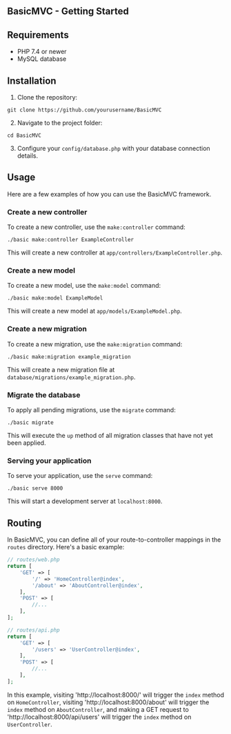 ## BasicMVC - Getting Started

## Requirements
- PHP 7.4 or newer
- MySQL database

## Installation
1. Clone the repository:
```
git clone https://github.com/yourusername/BasicMVC
```

2. Navigate to the project folder:
```
cd BasicMVC
```

3. Configure your `config/database.php` with your database connection details.

## Usage
Here are a few examples of how you can use the BasicMVC framework.

### Create a new controller
To create a new controller, use the `make:controller` command:
```
./basic make:controller ExampleController
```
This will create a new controller at `app/controllers/ExampleController.php`.

### Create a new model
To create a new model, use the `make:model` command:
```
./basic make:model ExampleModel
```
This will create a new model at `app/models/ExampleModel.php`.

### Create a new migration
To create a new migration, use the `make:migration` command:
```
./basic make:migration example_migration
```
This will create a new migration file at `database/migrations/example_migration.php`.

### Migrate the database
To apply all pending migrations, use the `migrate` command:
```
./basic migrate
```
This will execute the `up` method of all migration classes that have not yet been applied.

### Serving your application
To serve your application, use the `serve` command:
```
./basic serve 8000
```
This will start a development server at `localhost:8000`.

## Routing
In BasicMVC, you can define all of your route-to-controller mappings in the `routes` directory. Here's a basic example:

```php
// routes/web.php
return [
    'GET' => [
        '/' => 'HomeController@index',
        '/about' => 'AboutController@index',
    ],
    'POST' => [
        //...
    ],
];

// routes/api.php
return [
    'GET' => [
        '/users' => 'UserController@index',
    ],
    'POST' => [
        //...
    ],
];
```

In this example, visiting 'http://localhost:8000/' will trigger the `index` method on `HomeController`, visiting 'http://localhost:8000/about' will trigger the `index` method on `AboutController`, and making a GET request to 'http://localhost:8000/api/users' will trigger the `index` method on `UserController`.